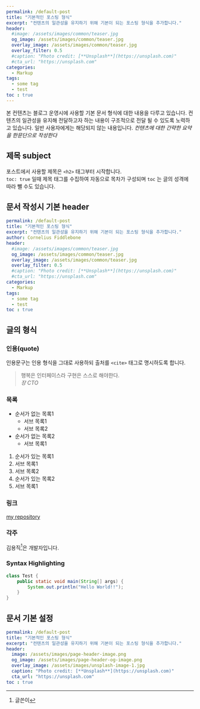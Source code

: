```yaml
---
permalink: /default-post
title: "기본적인 포스팅 형식"
excerpt: "컨텐츠의 일관성을 유지하기 위해 기본이 되는 포스팅 형식을 추가합니다."
header:
  #image: /assets/images/common/teaser.jpg
  og_image: /assets/images/common/teaser.jpg
  overlay_image: /assets/images/common/teaser.jpg
  overlay_filter: 0.5
  #caption: "Photo credit: [**Unsplash**](https://unsplash.com)"
  #cta_url: "https://unsplash.com"
categories:
  - Markup
tags: 
  - some tag
  - test
toc : true
---
```


본 컨텐츠는 블로그 운영시에 사용할 기본 문서 형식에 대한 내용을 다루고 있습니다.
컨텐츠의 일관성을 유지해 전달하고자 하는 내용이 구조적으로 전달 될 수 있도록 노력하고 있습니다.
일반 사용자에게는 해당되지 않는 내용입니다. *컨텐츠에 대한 간략한 요약을 한문단으로 작성한다*


## 제목 subject

포스트에서 사용할 제목은 `<h2>` 태그부터 시작합니다.  
`toc: true` 일때 제목 태그를 수집하여 자동으로 목차가 구성되며 `toc` 는 글의 성격에 따라
뺄 수도 있습니다.


## 문서 작성시 기본 header
```yaml
permalink: /default-post
title: "기본적인 포스팅 형식"
excerpt: "컨텐츠의 일관성을 유지하기 위해 기본이 되는 포스팅 형식을 추가합니다."
author: Cornelius Fiddlebone
header:
  #image: /assets/images/common/teaser.jpg
  og_image: /assets/images/common/teaser.jpg
  overlay_image: /assets/images/common/teaser.jpg
  overlay_filter: 0.5
  #caption: "Photo credit: [**Unsplash**](https://unsplash.com)"
  #cta_url: "https://unsplash.com"
categories:
  - Markup
tags: 
  - some tag
  - test
toc : true
```

## 글의 형식

### 인용(quote)

인용문구는 인용 형식을 그대로 사용하되 출처를 `<cite>` 태그로 명시하도록 합니다.

> 행복은 인터페이스라 구현은 스스로 해야한다.  
> <cite>장 CTO</cite>

### 목록

* 순서가 없는 목록1
  * 서브 목록1
  * 서브 목록2
* 순서가 없는 목록2
  * 서브 목록1

1. 순서가 있는 목록1
  1. 서브 목록1
  2. 서브 목록2
1. 순서가 있는 목록2
  1. 서브 목록1


### 링크

[my repository](http://github.com/binarythink)


### 각주

김용직[^yongjik]은 개발자입니다.

[^yongjik]: 글쓴이



### Syntax Highlighting

```java
class Test {
    public static void main(String[] args) {
        System.out.println("Hello World!!");
    }
}
```

## 문서 기본 설정

```yaml
permalink: /default-post
title: "기본적인 포스팅 형식"
excerpt: "컨텐츠의 일관성을 유지하기 위해 기본이 되는 포스팅 형식을 추가합니다."
header:
  image: /assets/images/page-header-image.png
  og_image: /assets/images/page-header-og-image.png
  overlay_image: /assets/images/unsplash-image-1.jpg
  caption: "Photo credit: [**Unsplash**](https://unsplash.com)"
  cta_url: "https://unsplash.com"
toc : true
``` 